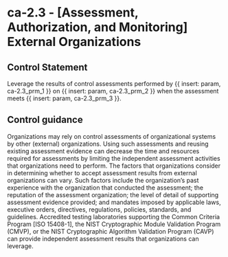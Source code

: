 # ca-2.3 - \[Assessment, Authorization, and Monitoring\] External Organizations

## Control Statement

Leverage the results of control assessments performed by {{ insert: param, ca-2.3_prm_1 }} on {{ insert: param, ca-2.3_prm_2 }} when the assessment meets {{ insert: param, ca-2.3_prm_3 }}.

## Control guidance

Organizations may rely on control assessments of organizational systems by other (external) organizations. Using such assessments and reusing existing assessment evidence can decrease the time and resources required for assessments by limiting the independent assessment activities that organizations need to perform. The factors that organizations consider in determining whether to accept assessment results from external organizations can vary. Such factors include the organization’s past experience with the organization that conducted the assessment; the reputation of the assessment organization; the level of detail of supporting assessment evidence provided; and mandates imposed by applicable laws, executive orders, directives, regulations, policies, standards, and guidelines. Accredited testing laboratories supporting the Common Criteria Program [ISO 15408-1], the NIST Cryptographic Module Validation Program (CMVP), or the NIST Cryptographic Algorithm Validation Program (CAVP) can provide independent assessment results that organizations can leverage.
